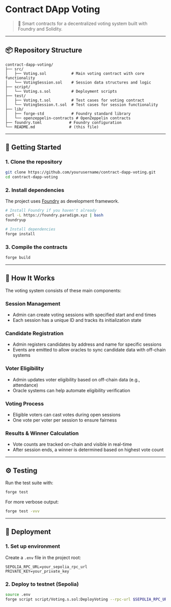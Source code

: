 # Contract DApp Voting

> 🔗 Smart contracts for a decentralized voting system built with Foundry and Solidity.

---

## 📦 Repository Structure

```
contract-dapp-voting/
├── src/
│   ├── Voting.sol           # Main voting contract with core functionality
│   └── VotingSession.sol    # Session data structures and logic
├── script/
│   └── Voting.s.sol         # Deployment scripts
├── test/
│   ├── Voting.t.sol         # Test cases for voting contract
│   └── VotingSession.t.sol  # Test cases for session functionality
├── lib/
│   ├── forge-std            # Foundry standard library
│   └── openzeppelin-contracts # OpenZeppelin contracts
├── foundry.toml            # Foundry configuration
└── README.md               # (this file)
```
---

## 🔗 Getting Started

### 1. Clone the repository

```bash
git clone https://github.com/yourusername/contract-dapp-voting.git
cd contract-dapp-voting
```

### 2. Install dependencies

The project uses [Foundry](https://getfoundry.sh/) as development framework.

```bash
# Install Foundry if you haven't already
curl -L https://foundry.paradigm.xyz | bash
foundryup

# Install dependencies
forge install
```

### 3. Compile the contracts

```bash
forge build
```

---

## 🧩 How It Works

The voting system consists of these main components:

### Session Management

- Admin can create voting sessions with specified start and end times
- Each session has a unique ID and tracks its initialization state

### Candidate Registration

- Admin registers candidates by address and name for specific sessions
- Events are emitted to allow oracles to sync candidate data with off-chain systems

### Voter Eligibility

- Admin updates voter eligibility based on off-chain data (e.g., attendance)
- Oracle systems can help automate eligibility verification

### Voting Process

- Eligible voters can cast votes during open sessions
- One vote per voter per session to ensure fairness

### Results & Winner Calculation

- Vote counts are tracked on-chain and visible in real-time
- After session ends, a winner is determined based on highest vote count

---

## ⚙️ Testing

Run the test suite with:

```bash
forge test
```

For more verbose output:

```bash
forge test -vvv
```

---

## 🚀 Deployment

### 1. Set up environment

Create a `.env` file in the project root:

```
SEPOLIA_RPC_URL=your_sepolia_rpc_url
PRIVATE_KEY=your_private_key
```

### 2. Deploy to testnet (Sepolia)

```bash
source .env
forge script script/Voting.s.sol:DeployVoting --rpc-url $SEPOLIA_RPC_URL --broadcast --verify -vvvv
```
